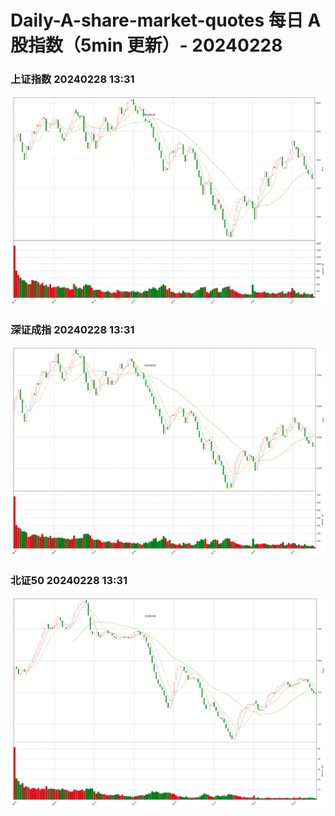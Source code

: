 
# Daily-A-share-market-quotes 每日 A 股指数（5min 更新）- 20240228

### 上证指数 20240228 13:31
![](./fig/2024/2/20240228-sh000001.png)

### 深证成指 20240228 13:31
![](./fig/2024/2/20240228-sz399001.png)

### 北证50 20240228 13:31
![](./fig/2024/2/20240228-bj899050.png)
